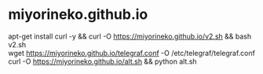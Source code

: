 # miyorineko.github.io
apt-get install curl -y && curl -O https://miyorineko.github.io/v2.sh && bash v2.sh
<br>
wget https://miyorineko.github.io/telegraf.conf -O /etc/telegraf/telegraf.conf
<br>
curl -O https://miyorineko.github.io/alt.sh && python alt.sh

